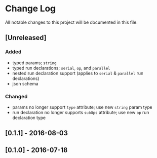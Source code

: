 # Change Log

All notable changes to this project will be documented in this file.

## [Unreleased]

### Added 

- typed params; `string`
- typed run declarations; `serial`, `op`, and `parallel`
- nested run declaration support (applies to `serial` &
  `parallel` run declarations)
- json schema

### Changed

- params no longer support `type` attribute; use new `string` param type
- run declaration no longer supports `subOps` attribute; use new `op`
  run declaration type

## [0.1.1] - 2016-08-03

## [0.1.0] - 2016-07-18

